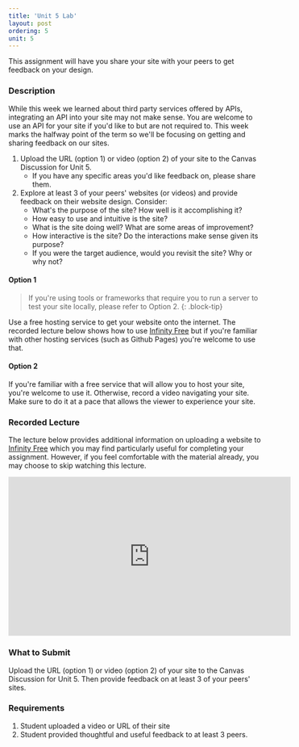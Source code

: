 ```yaml
---
title: 'Unit 5 Lab'
layout: post
ordering: 5
unit: 5
---
```


This assignment will have you share your site with your peers to get feedback on your design. 

### Description
While this week we learned about third party services offered by APIs, integrating an API into your site may not make sense. You are welcome to use an API for your site if you'd like to but are not required to. This week marks the halfway point of the term so we'll be focusing on getting and sharing feedback on our sites.

1. Upload the URL (option 1) or video (option 2) of your site to the Canvas Discussion for Unit 5. 
	- If you have any specific areas you'd like feedback on, please share them.
1. Explore at least 3 of your peers' websites (or videos) and provide feedback on their website design. Consider:
	- What's the purpose of the site? How well is it accomplishing it?
	- How easy to use and intuitive is the site? 
	- What is the site doing well? What are some areas of improvement?
	- How interactive is the site? Do the interactions make sense given its purpose?
	- If you were the target audience, would you revisit the site? Why or why not?

#### Option 1
> If you're using tools or frameworks that require you to run a server to test your site locally, please refer to Option 2.
{: .block-tip}

Use a free hosting service to get your website onto the internet. The recorded lecture below shows how to use [Infinity Free](http://infinityfree.net) but if you're familiar with other hosting services (such as Github Pages) you're welcome to use that.

#### Option 2
If you're familiar with a free service that will allow you to host your site, you're welcome to use it. Otherwise, record a video navigating your site. Make sure to do it at a pace that allows the viewer to experience your site.

### Recorded Lecture
The lecture below provides additional information on uploading a website to [Infinity Free](http://infinityfree.net) which you may find particularly useful for completing your assignment. However, if you feel comfortable with the material already, you may choose to skip watching this lecture.

<iframe width="560" height="315" src="https://www.youtube.com/embed/aQH5-Hia2dw?si=mdRFQ9wlMvfKWze5" title="YouTube video player" frameborder="0" allow="accelerometer; autoplay; clipboard-write; encrypted-media; gyroscope; picture-in-picture; web-share" referrerpolicy="strict-origin-when-cross-origin" allowfullscreen></iframe>

### What to Submit
Upload the URL (option 1) or video (option 2) of your site to the Canvas Discussion for Unit 5. Then provide feedback on at least 3 of your peers' sites.

### Requirements
1. Student uploaded a video or URL of their site
1. Student provided thoughtful and useful feedback to at least 3 peers.

